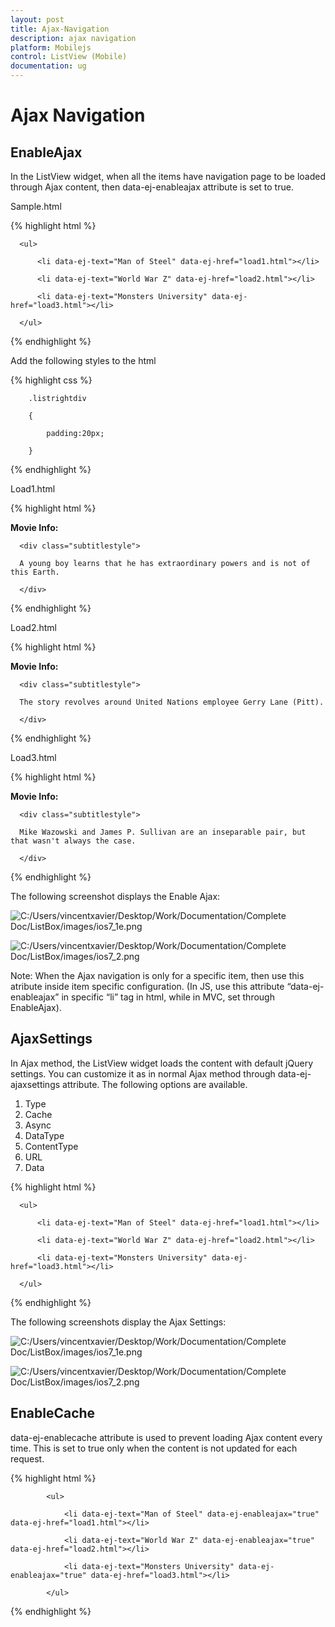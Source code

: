 ```yaml
---
layout: post
title: Ajax-Navigation
description: ajax navigation
platform: Mobilejs
control: ListView (Mobile)
documentation: ug
---
```


# Ajax Navigation

## EnableAjax

In the ListView widget, when all the items have navigation page to be loaded through Ajax content, then data-ej-enableajax attribute is set to true. 

Sample.html

{% highlight html %}



  <div id="ajaxListBox" data-role="ejmListView" data-ej-showheader="true" data-ej-headertitle="ListView" data-ej-enableajax="true">

      <ul>

          <li data-ej-text="Man of Steel" data-ej-href="load1.html"></li>

          <li data-ej-text="World War Z" data-ej-href="load2.html"></li>

          <li data-ej-text="Monsters University" data-ej-href="load3.html"></li>

      </ul>

  </div>





{% endhighlight %}



Add the following styles to the html

{% highlight css %}



        .listrightdiv

        {

            padding:20px;

        }





{% endhighlight %}



Load1.html

{% highlight html %}



<div class="listrightdiv">      

<span class="subtitlestyle"><b>Movie Info:</b></span>

      <div class="subtitlestyle">

      A young boy learns that he has extraordinary powers and is not of this Earth.

      </div>

</div>





{% endhighlight %}



Load2.html

{% highlight html %}



<div class="listrightdiv">

<span class="subtitlestyle"><b>Movie Info:</b></span>

      <div class="subtitlestyle">

      The story revolves around United Nations employee Gerry Lane (Pitt).

      </div>

</div>





{% endhighlight %}



Load3.html

{% highlight html %}



<div class="listrightdiv">

<span class="subtitlestyle"><b>Movie Info:</b></span>

      <div class="subtitlestyle">

      Mike Wazowski and James P. Sullivan are an inseparable pair, but that wasn't always the case.

      </div>

</div>



{% endhighlight %}



The following screenshot displays the Enable Ajax:

![C:/Users/vincentxavier/Desktop/Work/Documentation/Complete Doc/ListBox/images/ios7_1e.png](Ajax-Navigation_images/Ajax-Navigation_img1.png)







![C:/Users/vincentxavier/Desktop/Work/Documentation/Complete Doc/ListBox/images/ios7_2.png](Ajax-Navigation_images/Ajax-Navigation_img2.png)



Note: When the Ajax navigation is only for a specific item, then use this atribute inside item specific configuration. (In JS, use this attribute “data-ej-enableajax” in specific “li” tag in html, while in MVC, set through EnableAjax).

## AjaxSettings

In Ajax method, the ListView widget loads the content with default jQuery settings. You can customize it as in normal Ajax method through data-ej-ajaxsettings attribute. The following options are available.

1. Type
2. Cache
3. Async
4. DataType
5. ContentType
6. URL
7. Data



{% highlight html %}

<!--Sample.html -->



<div id="ajaxListBox" data-role="ejmListView" data-ej-showheader="true" data-ej-headertitle="ListView" data-ej-enableajax="true" data-ej-ajaxsettings-cache=true>

      <ul>

          <li data-ej-text="Man of Steel" data-ej-href="load1.html"></li>

          <li data-ej-text="World War Z" data-ej-href="load2.html"></li>

          <li data-ej-text="Monsters University" data-ej-href="load3.html"></li>

      </ul>

  </div>





{% endhighlight %}



The following screenshots display the Ajax Settings:

![C:/Users/vincentxavier/Desktop/Work/Documentation/Complete Doc/ListBox/images/ios7_1e.png](Ajax-Navigation_images/Ajax-Navigation_img3.png)



![C:/Users/vincentxavier/Desktop/Work/Documentation/Complete Doc/ListBox/images/ios7_2.png](Ajax-Navigation_images/Ajax-Navigation_img4.png)



## EnableCache

data-ej-enablecache attribute is used to prevent loading Ajax content every time. This is set to true only when the content is not updated for each request.

{% highlight html %}



<!--Sample.html -->



   <div id="ajaxListBox" data-role="ejmListView" data-ej-enablecache="true">

            <ul>

                <li data-ej-text="Man of Steel" data-ej-enableajax="true" data-ej-href="load1.html"></li>

                <li data-ej-text="World War Z" data-ej-enableajax="true" data-ej-href="load2.html"></li>

                <li data-ej-text="Monsters University" data-ej-enableajax="true" data-ej-href="load3.html"></li>

            </ul>

   </div>





{% endhighlight %}



